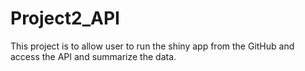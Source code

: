 # Project2_API
This project is to allow user to run the shiny app from the GitHub and access the API and summarize the data.
